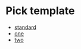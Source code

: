 # Pick template

- [standard](?expand=1&template=standard.md)
- [one](?expand=1&template=one.md)
- [two](?expand=1&template=two.md)
